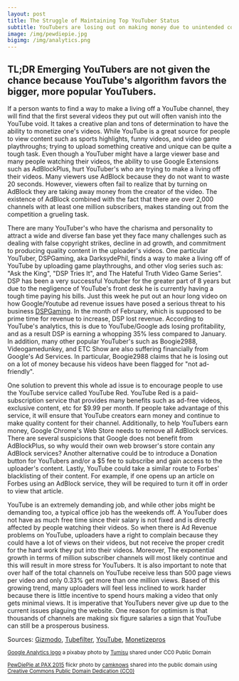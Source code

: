 ```yaml
---
layout: post
title: The Struggle of Maintaining Top YouTuber Status
subtitle: YouTubers are losing out on making money due to unintended consequences of YouTube
image: /img/pewdiepie.jpg
bigimg: /img/analytics.png
---
```

## TL;DR Emerging YouTubers are not given the chance because YouTube's algorithm favors the bigger, more popular YouTubers.

If a person wants to find a way to make a living off a YouTube channel, they will find that the first several videos they put out will often vanish into the YouTube void. It takes a creative plan and tons of determination to have the ability to monetize one's videos. While YouTube is a great source for people to view content such as sports highlights, funny videos, and video game playthroughs; trying to upload something creative and unique can be quite a tough task. Even though a YouTuber might have a large viewer base and many people watching their videos, the ability to use Google Extensions such as AdBlockPlus, hurt YouTuber's who are trying to make a living off their videos. Many viewers use AdBlock because they do not want to waste 20 seconds. However, viewers often fail to realize that by turning on AdBlock they are taking away money from the creator of the video. The existence of AdBlock combined with the fact that there are over 2,000 channels with at least one million subscribers, makes standing out from the competition a grueling task.

There are many YouTuber's who have the charisma and personality to attract a wide and diverse fan base yet they face many challenges such as dealing with false copyright strikes, decline in ad growth, and commitment to producing quality content in the uploader's videos. One particular YouTuber, DSPGaming, aka DarksydePhil, finds a way to make a living off of YouTube by uploading game playthroughs, and other vlog series such as: "Ask the King", "DSP Tries It", and The Hateful Truth Video Game Series". DSP has been a very successful Youtuber for the greater part of 8 years but due to the negligence of YouTube's front desk he is currently having a tough time paying his bills. Just this week he put out an hour long video on how Google/Youtube ad revenue issues have posed a serious threat to his business [DSPGaming](https://www.youtube.com/watch?v=D2I6WjbBxlM). In the month of February, which is supposed to be prime time for revenue to increase, DSP lost revenue. According to YouTube's analytics, this is due to YouTube/Google ads losing profitability, and as a result DSP is earning a whopping 35% less compared to January. In addition, many other popular YouTuber's such as Boogie2988, Videogamedunkey, and ETC Show are also suffering financially from Google's Ad Services. In particular, Boogie2988 claims that he is losing out on a lot of money because his videos have been flagged for "not ad-friendly".

One solution to prevent this whole ad issue is to encourage people to use the YouTube service called YouTube Red. YouTube Red is a paid-subscription service that provides many benefits such as ad-free videos, exclusive content, etc for $9.99 per month. If people take advantage of this service, it will ensure that YouTube creators earn money and continue to make quality content for their channel. Additionally, to help YouTubers earn money, Google Chrome's Web Store needs to remove all AdBlock services. There are several suspicions that Google does not benefit from AdBlockPlus, so why would their own web browser's store contain any AdBlock services? Another alternative could be to introduce a Donation button for YouTubers and/or a $5 fee to subscribe and gain access to the uploader's content. Lastly, YouTube could take a similar route to Forbes' blacklisting of their content. For example, if one opens up an article on Forbes using an AdBlock service, they will be required to turn it off in order to view that article.   

YouTube is an extremely demanding job, and while other jobs might be demanding too, a typical office job has the weekends off. A YouTuber does not have as much free time since their salary is not fixed and is directly affected by people watching their videos. So when there is Ad Revenue problems on YouTube, uploaders have a right to complain because they could have a lot of views on their videos, but not receive the proper credit for the hard work they put into their videos. Moreover, The exponential growth in terms of million subscriber channels will most likely continue and this will result in more stress for YouTubers. It is also important to note that over half of the total channels on YouTube receive less than 500 page views per video and only 0.33% get more than one million views. Based of this growing trend, many uploaders will feel less inclined to work harder because there is little incentive to spend hours making a video that only gets minimal views. It is imperative that YouTubers never give up due to the current issues plaguing the website. One reason for optimism is that thousands of channels are making six figure salaries a sign that YouTube can still be a prosperous business.



Sources: [Gizmodo](https://www.gizmodo.com.au/2016/09/youtube-stars-are-blowing-up-over-not-getting-paid/),
[Tubefilter](http://www.tubefilter.com/2016/04/04/youtube-millionaires-2000-channels/),
[YouTube](https://www.youtube.com/watch?v=D2I6WjbBxlM&feature=youtu.be&a),
[Monetizepros](https://monetizepros.com/video-monetization/why-you-probably-wont-get-rich-famous-on-youtube/)

<small> <a title="Google Analytics logo" href="https://pixabay.com/p-1925495/?no_redirect">Google Analytics logo</a> a pixabay photo by <a href="https://pixabay.com/en/users/Tumisu-148124/">Tumisu</a> shared under CC0 Public Domain </small>

<small> <a title="PewDiePie at PAX 2015" href="https://flickr.com/photos/camknows/20445592444">PewDiePie at PAX 2015</a> flickr photo by <a href="https://flickr.com/people/camknows">camknows</a> shared into the public domain using <a href="https://creativecommons.org/publicdomain/zero/1.0/">Creative Commons Public Domain Dedication (CC0)</a> </small>
